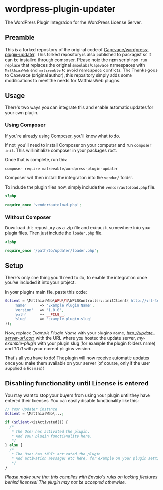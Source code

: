 # wordpress-plugin-updater
The WordPress Plugin Integration for the WordPress License Server.

## Preamble
This is a forked repository of the original code of [Capevace/wordpress-plugin-updater](https://github.com/Capevace/wordpress-plugin-updater).
This forked repository is also published to packagist so it can be installed through composer. Please note the npm script `npm run replace`
that replaces the original `smoolabs`/`Capevace` namespaces with `MatthiasWeb` and `matzeeable` to avoid namespace conflicts. The Thanks goes to 
Capevace (original author), this repository simply adds some modifications to meet the needs for MatthiasWeb plugins.

## Usage
There's two ways you can integrate this and enable automatic updates for your own plugin.

### Using Composer
If you're already using Composer, you'll know what to do.

If not, you'll need to install Composer on your computer and run `composer init`. This will initialize composer in your packages root.

Once that is complete, run this:
```shell
composer require matzeeable/wordpress-plugin-updater
```
Composer will then install the integration into the ```vendor/``` folder.

To include the plugin files now, simply include the ```vendor/autoload.php``` file.
```php
<?php

require_once 'vendor/autoload.php';
```

### Without Composer
Download this repository as a .zip file and extract it somewhere into your plugin files.
Then just include the ```loader.php``` file.
```php
<?php

require_once '/path/to/updater/loader.php';
```

## Setup
There's only one thing you'll need to do, to enable the integration once you've included it into your project.

In your plugins main file, paste this code:
```php
$client = \MatthiasWeb\WPU\V4\WPLSController::initClient('http://url-to-wpls.com', array(
    'name'      => 'Example Plugin Name',
    'version'   => '1.0.0',
    'path'      => __FILE__,
    'slug'      => 'example-plugin-slug'
));
```
Now, replace *Example Plugin Name* with your plugins name, *http://update-server-url.com* with the URL where you hosted the update server, *my-example-plugin* with your plugin slug (for example the plugin folders name) and *1.0.0* with your current plugins version.

That's all you have to do! The plugin will now receive automatic updates once you make them available on your server (of course, only if the user supplied a license)!

## Disabling functionality until License is entered
You may want to stop your buyers from using your plugin until they have entered their licenses. You can easily disable functionality like this:
```php
// Your Updater instance
$client = \MatthiasWeb\...;

if ($client->isActivated()) {
  /* 
   * The User has activated the plugin.
   * Add your plugin functionality here.
   */
} else {
  /* 
   * The User has *NOT* activated the plugin.
   * Add activation messages etc here, for example on your plugin settings page.
   */
}
```

*Please make sure that this complies with Envato's rules on locking fieatures behind licenses! The plugin may not be accepted otherwise.*